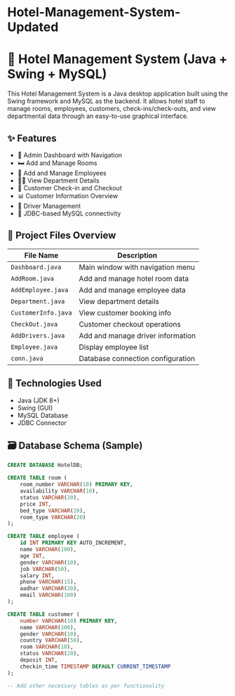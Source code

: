 # Hotel-Management-System-Updated
# 🏨 Hotel Management System (Java + Swing + MySQL)

This Hotel Management System is a Java desktop application built using the Swing framework and MySQL as the backend. It allows hotel staff to manage rooms, employees, customers, check-ins/check-outs, and view departmental data through an easy-to-use graphical interface.

## ✨ Features

- 🧑 Admin Dashboard with Navigation
- 🛏️ Add and Manage Rooms
- 👥 Add and Manage Employees
- 👨‍💼 View Department Details
- 📝 Customer Check-in and Checkout
- 📊 Customer Information Overview
- 🚗 Driver Management
- 💾 JDBC-based MySQL connectivity

## 🧾 Project Files Overview

| File Name           | Description                            |
|---------------------|----------------------------------------|
| `Dashboard.java`     | Main window with navigation menu       |
| `AddRoom.java`       | Add and manage hotel room data         |
| `AddEmployee.java`   | Add and manage employee data           |
| `Department.java`    | View department details                |
| `CustomerInfo.java`  | View customer booking info             |
| `CheckOut.java`      | Customer checkout operations           |
| `AddDrivers.java`    | Add and manage driver information      |
| `Employee.java`      | Display employee list                  |
| `conn.java`          | Database connection configuration      |

## 🔧 Technologies Used

- Java (JDK 8+)
- Swing (GUI)
- MySQL Database
- JDBC Connector

## 🗃️ Database Schema (Sample)

```sql
CREATE DATABASE HotelDB;

CREATE TABLE room (
    room_number VARCHAR(10) PRIMARY KEY,
    availability VARCHAR(10),
    status VARCHAR(20),
    price INT,
    bed_type VARCHAR(20),
    room_type VARCHAR(20)
);

CREATE TABLE employee (
    id INT PRIMARY KEY AUTO_INCREMENT,
    name VARCHAR(100),
    age INT,
    gender VARCHAR(10),
    job VARCHAR(50),
    salary INT,
    phone VARCHAR(15),
    aadhar VARCHAR(20),
    email VARCHAR(100)
);

CREATE TABLE customer (
    number VARCHAR(10) PRIMARY KEY,
    name VARCHAR(100),
    gender VARCHAR(10),
    country VARCHAR(50),
    room VARCHAR(10),
    status VARCHAR(20),
    deposit INT,
    checkin_time TIMESTAMP DEFAULT CURRENT_TIMESTAMP
);

-- Add other necessary tables as per functionality
